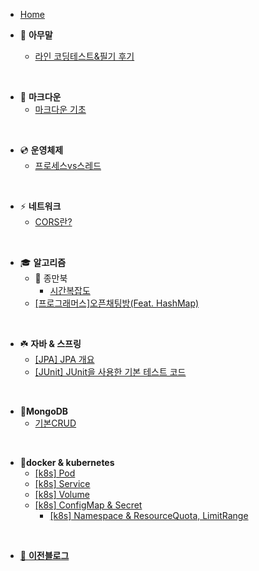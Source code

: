 - [Home](_coverpage.md)

- 🐴 **아무말**
    - [라인 코딩테스트&필기 후기](./tmi/lineTest.md)

<br>

- 📌 **마크다운**
    - [마크다운 기초](./markdown/00_markdown_basic.md)

<br>

- 💿 **운영체제**
    - [프로세스vs스레드](./OS/threadVsProcess.md)

<br>

- ⚡️ **네트워크**
    - [CORS란?](./network/cors.md)

<br>

- 🎓 **알고리즘**
    - 📁 종만북
        - [시간복잡도](./algorithm/jongmanbook/time_complexity.md)
    - [[프로그래머스]오픈채팅방(Feat. HashMap)](./algorithm/open_chatting.md)

<br>

- ☘️ **자바 & 스프링**
    - [[JPA] JPA 개요](./springAndBoot/jpa_tutorial.md)
    - [[JUnit] JUnit을 사용한 기본 테스트 코드](./springAndBoot/junit_tutorial.md)

<br>

- 🍋**MongoDB**
    - [기본CRUD](./mongodb/CRUD.md)

<br>

- 🐳**docker & kubernetes**
  - [[k8s] Pod](./k8s/object_pod.md)
  - [[k8s] Service](./k8s/object_service.md)
  - [[k8s] Volume](./k8s/object_volume.md)
  - [[k8s] ConfigMap & Secret](./k8s/object_configMap_secret.md)
	- [[k8s] Namespace & ResourceQuota, LimitRange](./k8s/object_namespace_ResourceQuota_limitRange.md)
	

<br>

- [🙈 **이전블로그**](https://lizarmong-water.tistory.com/)